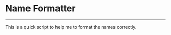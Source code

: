 # Name Formatter

---

This is a quick script to help me to format the names correctly.

``` js
	
```